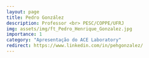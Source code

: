 ```yaml
---
layout: page
title: Pedro González
description: Professor <br> PESC/COPPE/UFRJ
img: assets/img/ft_Pedro_Henrique_Gonzalez.jpg
importance: 1
category: "Apresentação do ACE Laboratory"
redirect: https://www.linkedin.com/in/pehgonzalez/
---
```

